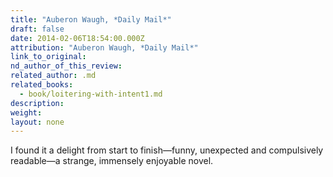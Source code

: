 ```yaml
---
title: "Auberon Waugh, *Daily Mail*"
draft: false
date: 2014-02-06T18:54:00.000Z
attribution: "Auberon Waugh, *Daily Mail*"
link_to_original:
nd_author_of_this_review:
related_author: .md
related_books:
  - book/loitering-with-intent1.md
description:
weight:
layout: none
---
```

I found it a delight from start to finish—funny, unexpected and compulsively readable—a strange, immensely enjoyable novel.

